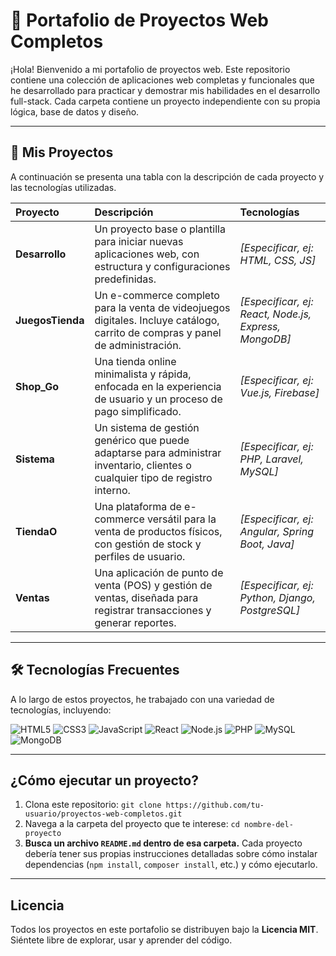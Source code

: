 # 🚀 Portafolio de Proyectos Web Completos

¡Hola! Bienvenido a mi portafolio de proyectos web. Este repositorio contiene una colección de aplicaciones web completas y funcionales que he desarrollado para practicar y demostrar mis habilidades en el desarrollo full-stack. Cada carpeta contiene un proyecto independiente con su propia lógica, base de datos y diseño.

---

## 📂 Mis Proyectos

A continuación se presenta una tabla con la descripción de cada proyecto y las tecnologías utilizadas.

| Proyecto | Descripción | Tecnologías |
| :--- | :--- | :--- |
| **Desarrollo** | Un proyecto base o plantilla para iniciar nuevas aplicaciones web, con estructura y configuraciones predefinidas. | _[Especificar, ej: HTML, CSS, JS]_ |
| **JuegosTienda** | Un e-commerce completo para la venta de videojuegos digitales. Incluye catálogo, carrito de compras y panel de administración. | _[Especificar, ej: React, Node.js, Express, MongoDB]_ |
| **Shop_Go** | Una tienda online minimalista y rápida, enfocada en la experiencia de usuario y un proceso de pago simplificado. | _[Especificar, ej: Vue.js, Firebase]_ |
| **Sistema** | Un sistema de gestión genérico que puede adaptarse para administrar inventario, clientes o cualquier tipo de registro interno. | _[Especificar, ej: PHP, Laravel, MySQL]_ |
| **TiendaO** | Una plataforma de e-commerce versátil para la venta de productos físicos, con gestión de stock y perfiles de usuario. | _[Especificar, ej: Angular, Spring Boot, Java]_ |
| **Ventas** | Una aplicación de punto de venta (POS) y gestión de ventas, diseñada para registrar transacciones y generar reportes. | _[Especificar, ej: Python, Django, PostgreSQL]_ |

---

## 🛠️ Tecnologías Frecuentes

A lo largo de estos proyectos, he trabajado con una variedad de tecnologías, incluyendo:

![HTML5](https://img.shields.io/badge/HTML5-E34F26?style=for-the-badge&logo=html5&logoColor=white)
![CSS3](https://img.shields.io/badge/CSS3-1572B6?style=for-the-badge&logo=css3&logoColor=white)
![JavaScript](https://img.shields.io/badge/JavaScript-F7DF1E?style=for-the-badge&logo=javascript&logoColor=black)
![React](https://img.shields.io/badge/React-20232A?style=for-the-badge&logo=react&logoColor=61DAFB)
![Node.js](https://img.shields.io/badge/Node.js-339933?style=for-the-badge&logo=nodedotjs&logoColor=white)
![PHP](https://img.shields.io/badge/PHP-777BB4?style=for-the-badge&logo=php&logoColor=white)
![MySQL](https://img.shields.io/badge/MySQL-005C84?style=for-the-badge&logo=mysql&logoColor=white)
![MongoDB](https://img.shields.io/badge/MongoDB-4EA94B?style=for-the-badge&logo=mongodb&logoColor=white)

---

## ¿Cómo ejecutar un proyecto?

1.  Clona este repositorio: `git clone https://github.com/tu-usuario/proyectos-web-completos.git`
2.  Navega a la carpeta del proyecto que te interese: `cd nombre-del-proyecto`
3.  **Busca un archivo `README.md` dentro de esa carpeta.** Cada proyecto debería tener sus propias instrucciones detalladas sobre cómo instalar dependencias (`npm install`, `composer install`, etc.) y cómo ejecutarlo.

---

## Licencia

Todos los proyectos en este portafolio se distribuyen bajo la **Licencia MIT**. Siéntete libre de explorar, usar y aprender del código.
